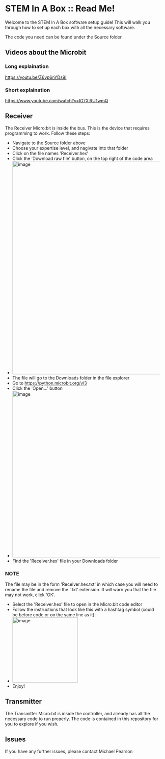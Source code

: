 # STEM In A Box :: Read Me!

Welcome to the STEM In A Box software setup guide!
This will walk you through how to set up each box with all the necessary software.

The code you need can be found under the Source folder.

## Videos about the Microbit
### Long explaination 
https://youtu.be/Z6vp6nYDs9I

### Short explaination
https://www.youtube.com/watch?v=IG7XiRU1wmQ

## Receiver
The Receiver Micro:bit is inside the bus. This is the device that requires programming to work. Follow these steps:

- Navigate to the Source folder above
- Choose your expertise level, and nagivate into that folder
- Click on the file names 'Receiver.hex'
- Click the 'Download raw file' button, on the top right of the code area
- <img width="693" alt="image" src="https://github.com/TastyBrainWave/STEMInABox/assets/99412364/5042a53e-bdbf-4fff-9c96-98b8a4d43898">
- The file will go to the Downloads folder in the file explorer
- Go to https://python.microbit.org/v/3
- Click the 'Open...' button
- <img width="541" alt="image" src="https://github.com/TastyBrainWave/STEMInABox/assets/99412364/cecf216b-73bf-46cf-b36c-ddf6de53c103">
- Find the 'Receiver.hex' file in your Downloads folder
### NOTE
The file may be in the form 'Receiver.hex.txt' in which case you will need to rename the file and remove the '.txt' extension. It will warn you that the file may not work, click 'OK'.
- Select the 'Receiver.hex' file to open in the Micro:bit code editor
- Follow the instructions that look like this with a hashtag symbol (could be before code or on the same line as it):
- <img width="212" alt="image" src="https://github.com/TastyBrainWave/STEMInABox/assets/99412364/c96cecaf-816d-405a-a57b-a6a180f13985">
- Enjoy!

## Transmitter
The Transmitter Micro:bit is inside the controller, and already has all the necessary code to run properly. The code is contained in this repository for you to explore if you wish.

## Issues
If you have any further issues, please contact Michael Pearson
